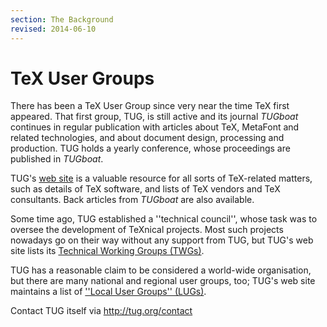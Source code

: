 ```yaml
---
section: The Background
revised: 2014-06-10
---
```

# TeX User Groups

There has been a TeX User Group since very near the time TeX
first appeared.  That first group, TUG, is still active and its
journal _TUGboat_ continues in regular publication
with articles about TeX, MetaFont and related technologies, and about
document design, processing and production.  TUG holds a yearly
conference, whose proceedings are published in _TUGboat_.

TUG's [web site](http://www.tug.org) is a valuable
resource for all sorts of
TeX-related matters, such as details of TeX software, and lists
of TeX vendors and TeX consultants.  Back articles from
_TUGboat_ are also available.

Some time ago, TUG established a ''technical council'', whose
task was to oversee the development of TeXnical projects.  Most
such projects nowadays go on their way without any support from
TUG, but TUG's web site lists its
[Technical Working Groups (TWGs)](http://www.tug.org/twg.html).

TUG has a reasonable claim to be considered a world-wide
organisation, but there are many national and regional user groups,
too; TUG's web site maintains a list of
[''Local User Groups'' (LUGs)](http://www.tug.org/lugs.html).

Contact TUG itself via http://tug.org/contact

